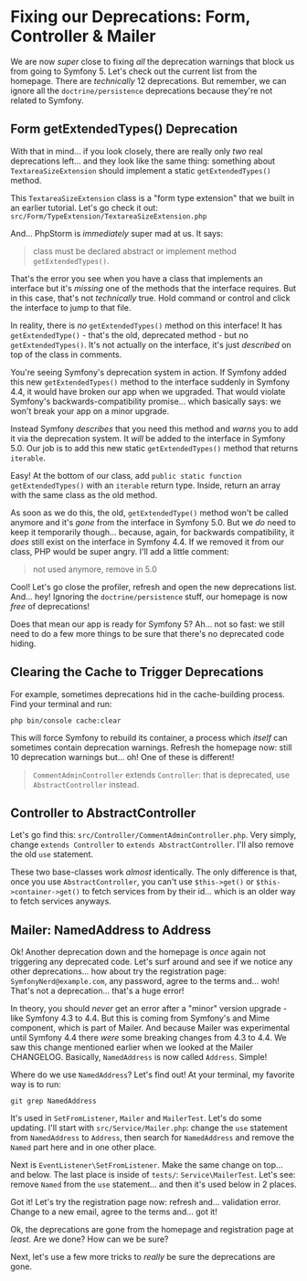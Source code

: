 # Fixing our Deprecations: Form, Controller & Mailer

We are now *super* close to fixing *all* the deprecation warnings that block us
from going to Symfony 5. Let's check out the current list from the homepage.
There are *technically* 12 deprecations. But remember, we can ignore all the
`doctrine/persistence` deprecations because they're not related to Symfony.

## Form getExtendedTypes() Deprecation

With that in mind... if you look closely, there are really only *two* real
deprecations left... and they look like the same thing: something about
`TextareaSizeExtension` should implement a static `getExtendedTypes()` method.

This `TextareaSizeExtension` class is a "form type extension" that we built in
an earlier tutorial. Let's go check it out:
`src/Form/TypeExtension/TextareaSizeExtension.php`

And... PhpStorm is *immediately* super mad at us. It says:

> class must be declared abstract or implement method `getExtendedTypes()`.

That's the error you see when you have a class that implements an interface but
it's *missing* one of the methods that the interface requires. But in this case,
that's not *technically* true. Hold command or control and click the interface
to jump to that file.

In reality, there is *no* `getExtendedTypes()` method on this interface! It has
`getExtendedType()` - that's the old, deprecated method - but no
`getExtendedTypes()`. It's not actually on the interface, it's just *described*
on top of the class in comments.

You're seeing Symfony's deprecation system in action. If Symfony added this new
`getExtendedTypes()` method to the interface suddenly in Symfony 4.4, it would
have broken our app when we upgraded. That would violate Symfony's
backwards-compatibility promise... which basically says: we won't break your app
on a minor upgrade.

Instead Symfony *describes* that you need this method and *warns* you to add it
via the deprecation system. It *will* be added to the interface in Symfony 5.0.
Our job is to add this new static `getExtendedTypes()` method that returns
`iterable`.

Easy! At the bottom of our class, add `public static function getExtendedTypes()`
with an `iterable` return type. Inside, return an array with the same class as
the old method.

As soon as we do this, the old, `getExtendedType()` method won't be called anymore
and it's *gone* from the interface in Symfony 5.0. But we *do* need to keep it
temporarily though... because, again, for backwards compatibility, it *does* still
exist on the interface in Symfony 4.4. If we removed it from our class, PHP would
be super angry. I'll add a little comment:

> not used anymore, remove in 5.0

Cool! Let's go close the profiler, refresh and open the new deprecations list.
And... hey! Ignoring the `doctrine/persistence` stuff, our homepage is now *free*
of deprecations!

Does that mean our app is ready for Symfony 5? Ah... not so fast: we still need
to do a few more things to be sure that there's no deprecated code hiding.

## Clearing the Cache to Trigger Deprecations

For example, sometimes deprecations hid in the cache-building process. Find your
terminal and run:

```terminal
php bin/console cache:clear
```

This will force Symfony to rebuild its container, a process which *itself* can
sometimes contain deprecation warnings. Refresh the homepage now: still 10
deprecation warnings but... oh! One of these is different!

> `CommentAdminController` extends `Controller`: that is deprecated, use
> `AbstractController` instead.

## Controller to AbstractController

Let's go find this: `src/Controller/CommentAdminController.php`. Very simply,
change `extends Controller` to `extends AbstractController`. I'll also remove
the old `use` statement.

These two base-classes work *almost* identically. The only difference is that,
once you use `AbstractController`, you can't use `$this->get()` or
`$this->container->get()` to fetch services from by their id... which is an
older way to fetch services anyways.

## Mailer: NamedAddress to Address

Ok! Another deprecation down and the homepage is *once* again not triggering
any deprecated code. Let's surf around and see if we notice any other deprecations...
how about try the registration page: `SymfonyNerd@example.com`, any password,
agree to the terms and... woh! That's not a deprecation... that's a huge error!

In theory, you should *never* get an error after a "minor" version upgrade - like
Symfony 4.3 to 4.4. But this is coming from Symfony's and Mime component, which
is part of Mailer. And because Mailer was experimental until Symfony 4.4 there
*were* some breaking changes from 4.3 to 4.4. We saw this change mentioned earlier
when we looked at the Mailer CHANGELOG. Basically, `NamedAddress` is now called
`Address`. Simple!

Where do we use `NamedAddress`? Let's find out! At your terminal, my favorite way
is to run:

```terminal
git grep NamedAddress
```

It's used in `SetFromListener`, `Mailer` and `MailerTest`. Let's do some updating.
I'll start with `src/Service/Mailer.php`: change the `use` statement from
`NamedAddress` to `Address`, then search for `NamedAddress` and remove the `Named`
part here and in one other place.

Next is `EventListener\SetFromListener`. Make the same change on top... and below.
The last place is inside of `tests/`: `Service\MailerTest`. Let's see: remove
`Named` from the `use` statement... and then it's used below in 2 places.

Got it! Let's try the registration page now: refresh and... validation error.
Change to a new email, agree to the terms and... got it!

Ok, the deprecations are gone from the homepage and registration page at *least*.
Are we done? How can we be sure?

Next, let's use a few more tricks to *really* be sure the deprecations are gone.
